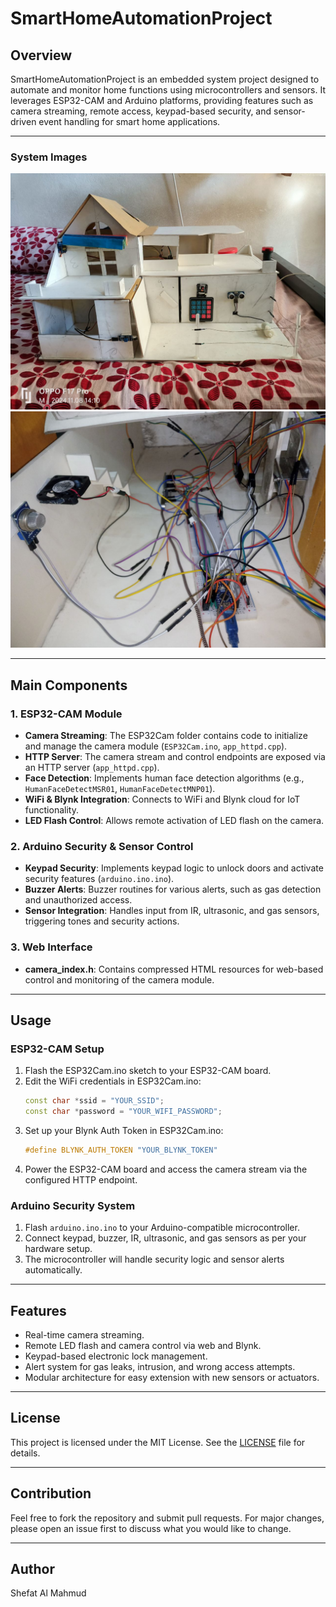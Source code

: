 # SmartHomeAutomationProject

## Overview

SmartHomeAutomationProject is an embedded system project designed to automate and monitor home functions using microcontrollers and sensors. It leverages ESP32-CAM and Arduino platforms, providing features such as camera streaming, remote access, keypad-based security, and sensor-driven event handling for smart home applications.

---

### System Images

![Smart Home Automation System](Images/SmartHomeAutomation.jpg)
![Implementation Example](Images/Implementation.jpg)

---

## Main Components

### 1. ESP32-CAM Module
- **Camera Streaming**: The ESP32Cam folder contains code to initialize and manage the camera module (`ESP32Cam.ino`, `app_httpd.cpp`).
- **HTTP Server**: The camera stream and control endpoints are exposed via an HTTP server (`app_httpd.cpp`).
- **Face Detection**: Implements human face detection algorithms (e.g., `HumanFaceDetectMSR01`, `HumanFaceDetectMNP01`).
- **WiFi & Blynk Integration**: Connects to WiFi and Blynk cloud for IoT functionality.
- **LED Flash Control**: Allows remote activation of LED flash on the camera.

### 2. Arduino Security & Sensor Control
- **Keypad Security**: Implements keypad logic to unlock doors and activate security features (`arduino.ino.ino`).
- **Buzzer Alerts**: Buzzer routines for various alerts, such as gas detection and unauthorized access.
- **Sensor Integration**: Handles input from IR, ultrasonic, and gas sensors, triggering tones and security actions.

### 3. Web Interface
- **camera_index.h**: Contains compressed HTML resources for web-based control and monitoring of the camera module.

---

## Usage

### ESP32-CAM Setup
1. Flash the ESP32Cam.ino sketch to your ESP32-CAM board.
2. Edit the WiFi credentials in ESP32Cam.ino:
   ```cpp
   const char *ssid = "YOUR_SSID";
   const char *password = "YOUR_WIFI_PASSWORD";
   ```
3. Set up your Blynk Auth Token in ESP32Cam.ino:
   ```cpp
   #define BLYNK_AUTH_TOKEN "YOUR_BLYNK_TOKEN"
   ```
4. Power the ESP32-CAM board and access the camera stream via the configured HTTP endpoint.

### Arduino Security System
1. Flash `arduino.ino.ino` to your Arduino-compatible microcontroller.
2. Connect keypad, buzzer, IR, ultrasonic, and gas sensors as per your hardware setup.
3. The microcontroller will handle security logic and sensor alerts automatically.

---

## Features

- Real-time camera streaming.
- Remote LED flash and camera control via web and Blynk.
- Keypad-based electronic lock management.
- Alert system for gas leaks, intrusion, and wrong access attempts.
- Modular architecture for easy extension with new sensors or actuators.

---

## License

This project is licensed under the MIT License. See the [LICENSE](LICENSE) file for details.

---

## Contribution

Feel free to fork the repository and submit pull requests. For major changes, please open an issue first to discuss what you would like to change.

---

## Author

Shefat Al Mahmud
